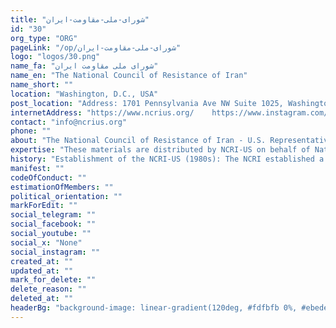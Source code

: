 ```yaml
---
title: "شورای-ملی-مقاومت-ایران"
id: "30"
org_type: "ORG"
pageLink: "/op/شورای-ملی-مقاومت-ایران"
logo: "logos/30.png"
name_fa: "شورای ملی مقاومت ایران"
name_en: "The National Council of Resistance of Iran"
name_short: ""
location: "Washington, D.C., USA"
post_location: "Address: 1701 Pennsylvania Ave NW Suite 1025, Washington, DC 20006"
internetAddress: "https://www.ncrius.org/    https://www.instagram.com/ncrius/"
contact: "info@ncrius.org"
phone: ""
about: "The National Council of Resistance of Iran - U.S. Representative Office (NCRI-US) is the Washington, D.C.-based representative office of the National Council of Resistance of Iran (NCRI). The NCRI is a broad coalition of Iranian opposition groups and individuals united in their goal of establishing a secular, democratic, and non-nuclear republic in Iran."
expertise: "These materials are distributed by NCRI-US on behalf of National Council of Resistance of Iran. Add'l info is on file with the Department of Justice."
history: "Establishment of the NCRI-US (1980s): The NCRI established a representative office in the USA in the 1980s to engage with American policymakers and the public, advocating for a democratic, secular, and non-nuclear Iran."
manifest: ""
codeOfConduct: ""
estimationOfMembers: ""
political_orientation: ""
markForEdit: ""
social_telegram: ""
social_facebook: ""
social_youtube: ""
social_x: "None"
social_instagram: ""
created_at: ""
updated_at: ""
mark_for_delete: ""
delete_reason: ""
deleted_at: ""
headerBg: "background-image: linear-gradient(120deg, #fdfbfb 0%, #ebedee 100%);"
---
```

